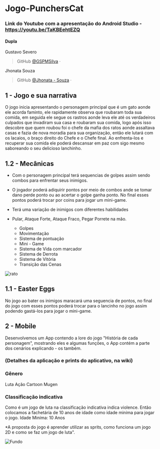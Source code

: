 # Jogo-PunchersCat
### Link do Youtube com a apresentação do Android Studio - https://youtu.be/TaKBEehtEZQ


#### Dupla 
Gustavo Severo
> GitHub [@GSPMSilva](https://github.com/GSPMSilva)&nbsp;&middot;&nbsp;

Jhonata Souza
> GitHub [@Jhonata - Souza](https://github.com/Jhonata-souza)&nbsp;&middot;&nbsp;


## 1 - Jogo e sua narrativa
O jogo inicia apresentando o personagem principal que é um gato aonde ele acorda faminto, ele rapidamente observa que roubaram toda sua comida, em seguida ele segue os rastros aonde leva ele até os verdadeiros culpados que invadiram sua casa e roubaram sua comida, logo após isso descobre que quem roubou foi o chefe da mafia dos ratos aonde assaltava casas e fazia de nova moradia para sua organização, então ele lutará com os lacaios, o braço direito do Chefe e o Chefe final. Ao enfrenta-los e recuperar sua comida ele poderá descansar em paz com sigo mesmo saboreando o seu delicioso lanchinho. 


## 1.2 - Mecânicas
- Com o personagem principal terá sequencias de golpes assim sendo combos para enfrentar seus inimigos.  
- O jogador poderá adiquirir pontos por meio de combos ande se tomar dano perde ponto ou ao acertar o golpe ganha ponto. No final esses pontos poderá trocar por coins para jogar um mini-game.
- Terá uma variação de inimigos com diferentes habilidades
- Pular, Ataque Forte, Ataque Fraco, Pegar Porrete na mão. 
  
  * Golpes
  * Movimentação
  * Sistema de pontuação
  * Mini - Game
  * Sistema de Vida com marcador
  * Sistema de Derrota
  * Sistema de Vitória
  * Transição das Cenas


![rato](https://github.com/Jhonata-souza/PunchersCat/assets/126109657/15614ef5-cfcc-4263-9c3b-43b194a8f6f4)



## 1.1 - Easter Eggs
No jogo ao bater os inimigos maracará uma seguencia de pontos, no final do jogo com esses pontos poderá trocar para o lancinho no jogo assim podendo gastá-los para jogar o mini-game.

## 2 - Mobile
Desenvolvemos um App contendo a lore do jogo "História de cada personagem", mostrando eles e algumas funções, o App contém a parte dos cenários explicando - os também.
### (Detalhes da aplicação e prints do aplicativo, na wiki)


### Gênero
 Luta 
 Ação
 Cartoon
 Mugen


### Classificação indicativa
Como é um jogo de luta na classificação indicativa indica violence. Então colocamos a fachetária de 10 anos de idade como idade minima para jogar o jogo.
Idade Miníma: 10 Anos

*A proposta do jogo é aprender utilizar as sprits, como funciona um jogo 2D e como se faz um jogo de luta".

<br1>

![Fundo](https://github.com/Jhonata-souza/PunchersCat/assets/101649107/d3c81ecf-8d83-4141-accb-5564eb94e71f)

